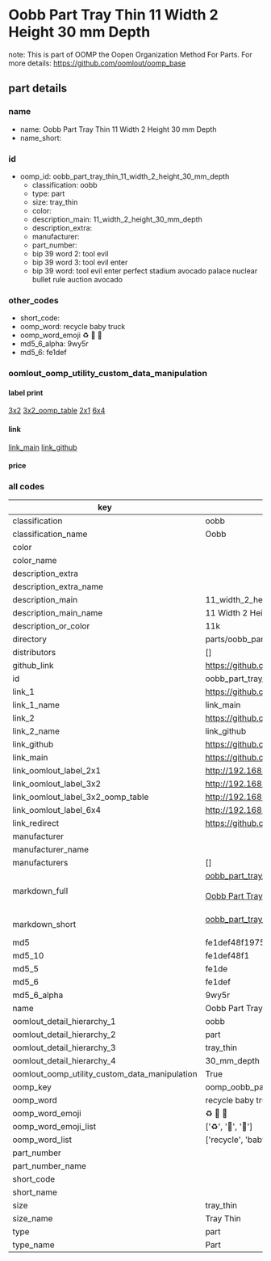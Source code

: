 # Oobb Part Tray Thin 11 Width 2 Height 30 mm Depth  

note: This is part of OOMP the Oopen Organization Method For Parts. For more details: https://github.com/oomlout/oomp_base

##  part details
  







### name
* name: Oobb Part Tray Thin 11 Width 2 Height 30 mm Depth
* name_short: 
### id
* oomp_id: oobb_part_tray_thin_11_width_2_height_30_mm_depth
  * classification: oobb
  * type: part
  * size: tray_thin
  * color: 
  * description_main: 11_width_2_height_30_mm_depth
  * description_extra: 
  * manufacturer: 
  * part_number: 
  * bip 39 word 2: tool evil
  * bip 39 word 3: tool evil enter
  * bip 39 word: tool evil enter perfect stadium avocado palace nuclear bullet rule auction avocado

### other_codes
* short_code: 
* oomp_word: recycle baby truck
* oomp_word_emoji :recycle: :baby: :truck:
* md5_6_alpha: 9wy5r
* md5_6: fe1def






### oomlout_oomp_utility_custom_data_manipulation
#### label print
[3x2](http://192.168.1.245:1112/?label=oomp%209wy5r)
[3x2_oomp_table](http://192.168.1.108:1112/?label=oomp%209wy5r)
[2x1](http://192.168.1.242:1112/?label=oomp%209wy5r)
[6x4](http://192.168.1.55:1112/?label=oomp%209wy5r)    

#### link

[link_main](https://github.com/oomlout/oomlout_oomp_version_1_messy/tree/main/parts/oobb_part_tray_thin_11_width_2_height_30_mm_depth) [link_github](https://github.com/oomlout/oomlout_oomp_version_1_messy/tree/main/parts/oobb_part_tray_thin_11_width_2_height_30_mm_depth)                             

#### price







### all codes 
| key | value |  
| --- | --- |  
| classification | oobb |  
| classification_name | Oobb |  
| color |  |  
| color_name |  |  
| description_extra |  |  
| description_extra_name |  |  
| description_main | 11_width_2_height_30_mm_depth |  
| description_main_name | 11 Width 2 Height 30 mm Depth |  
| description_or_color | 11k |  
| directory | parts/oobb_part_tray_thin_11_width_2_height_30_mm_depth |  
| distributors | [] |  
| github_link | https://github.com/oomlout/oomlout_oomp_part_src/tree/main/parts/oobb_part_tray_thin_11_width_2_height_30_mm_depth |  
| id | oobb_part_tray_thin_11_width_2_height_30_mm_depth |  
| link_1 | https://github.com/oomlout/oomlout_oomp_version_1_messy/tree/main/parts/oobb_part_tray_thin_11_width_2_height_30_mm_depth |  
| link_1_name | link_main |  
| link_2 | https://github.com/oomlout/oomlout_oomp_version_1_messy/tree/main/parts/oobb_part_tray_thin_11_width_2_height_30_mm_depth |  
| link_2_name | link_github |  
| link_github | https://github.com/oomlout/oomlout_oomp_version_1_messy/tree/main/parts/oobb_part_tray_thin_11_width_2_height_30_mm_depth |  
| link_main | https://github.com/oomlout/oomlout_oomp_version_1_messy/tree/main/parts/oobb_part_tray_thin_11_width_2_height_30_mm_depth |  
| link_oomlout_label_2x1 | http://192.168.1.242:1112/?label=oomp%209wy5r |  
| link_oomlout_label_3x2 | http://192.168.1.245:1112/?label=oomp%209wy5r |  
| link_oomlout_label_3x2_oomp_table | http://192.168.1.108:1112/?label=oomp%209wy5r |  
| link_oomlout_label_6x4 | http://192.168.1.55:1112/?label=oomp%209wy5r |  
| link_redirect | https://github.com/oomlout/oomlout_oomp_version_1_messy/tree/main/parts/oobb_part_tray_thin_11_width_2_height_30_mm_depth |  
| manufacturer |  |  
| manufacturer_name |  |  
| manufacturers | [] |  
| markdown_full | [oobb_part_tray_thin_11_width_2_height_30_mm_depth](none)<br>[](none)<br>[Oobb Part Tray Thin 11 Width 2 Height 30 Mm Depth](none)<br><br> |  
| markdown_short | [oobb_part_tray_thin_11_width_2_height_30_mm_depth](none)<br><br> |  
| md5 | fe1def48f19753e43fe9fa3096d37f25 |  
| md5_10 | fe1def48f1 |  
| md5_5 | fe1de |  
| md5_6 | fe1def |  
| md5_6_alpha | 9wy5r |  
| name | Oobb Part Tray Thin 11 Width 2 Height 30 mm Depth |  
| oomlout_detail_hierarchy_1 | oobb |  
| oomlout_detail_hierarchy_2 | part |  
| oomlout_detail_hierarchy_3 | tray_thin |  
| oomlout_detail_hierarchy_4 | 30_mm_depth |  
| oomlout_oomp_utility_custom_data_manipulation | True |  
| oomp_key | oomp_oobb_part_tray_thin_11_width_2_height_30_mm_depth |  
| oomp_word | recycle baby truck |  
| oomp_word_emoji | :recycle: :baby: :truck: |  
| oomp_word_emoji_list | [':recycle:', ':baby:', ':truck:'] |  
| oomp_word_list | ['recycle', 'baby', 'truck'] |  
| part_number |  |  
| part_number_name |  |  
| short_code |  |  
| short_name |  |  
| size | tray_thin |  
| size_name | Tray Thin |  
| type | part |  
| type_name | Part |  
